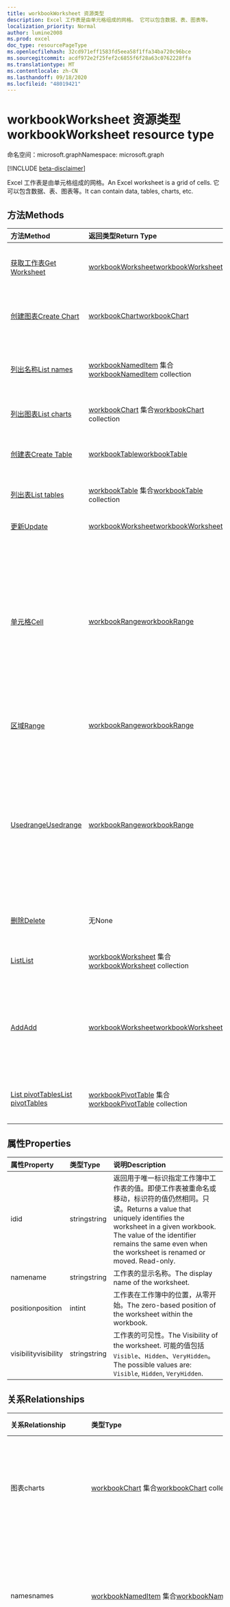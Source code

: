 ```yaml
---
title: workbookWorksheet 资源类型
description: Excel 工作表是由单元格组成的网格。 它可以包含数据、表、图表等。
localization_priority: Normal
author: lumine2008
ms.prod: excel
doc_type: resourcePageType
ms.openlocfilehash: 32cd971eff1583fd5eea58f1ffa34ba720c96bce
ms.sourcegitcommit: acdf972e2f25fef2c6855f6f28a63c0762228ffa
ms.translationtype: MT
ms.contentlocale: zh-CN
ms.lasthandoff: 09/18/2020
ms.locfileid: "48019421"
---
```

# <a name="workbookworksheet-resource-type"></a><span data-ttu-id="3be7d-104">workbookWorksheet 资源类型</span><span class="sxs-lookup"><span data-stu-id="3be7d-104">workbookWorksheet resource type</span></span>

<span data-ttu-id="3be7d-105">命名空间：microsoft.graph</span><span class="sxs-lookup"><span data-stu-id="3be7d-105">Namespace: microsoft.graph</span></span>

[!INCLUDE [beta-disclaimer](../../includes/beta-disclaimer.md)]

<span data-ttu-id="3be7d-106">Excel 工作表是由单元格组成的网格。</span><span class="sxs-lookup"><span data-stu-id="3be7d-106">An Excel worksheet is a grid of cells.</span></span> <span data-ttu-id="3be7d-107">它可以包含数据、表、图表等。</span><span class="sxs-lookup"><span data-stu-id="3be7d-107">It can contain data, tables, charts, etc.</span></span>


## <a name="methods"></a><span data-ttu-id="3be7d-108">方法</span><span class="sxs-lookup"><span data-stu-id="3be7d-108">Methods</span></span>

| <span data-ttu-id="3be7d-109">方法</span><span class="sxs-lookup"><span data-stu-id="3be7d-109">Method</span></span>           | <span data-ttu-id="3be7d-110">返回类型</span><span class="sxs-lookup"><span data-stu-id="3be7d-110">Return Type</span></span>    |<span data-ttu-id="3be7d-111">说明</span><span class="sxs-lookup"><span data-stu-id="3be7d-111">Description</span></span>|
|:---------------|:--------|:----------|
|[<span data-ttu-id="3be7d-112">获取工作表</span><span class="sxs-lookup"><span data-stu-id="3be7d-112">Get Worksheet</span></span>](../api/worksheet-get.md) | [<span data-ttu-id="3be7d-113">workbookWorksheet</span><span class="sxs-lookup"><span data-stu-id="3be7d-113">workbookWorksheet</span></span>](workbookworksheet.md) |<span data-ttu-id="3be7d-114">读取 worksheet 对象的属性和关系。</span><span class="sxs-lookup"><span data-stu-id="3be7d-114">Read properties and relationships of worksheet object.</span></span>|
|[<span data-ttu-id="3be7d-115">创建图表</span><span class="sxs-lookup"><span data-stu-id="3be7d-115">Create Chart</span></span>](../api/worksheet-post-charts.md) |[<span data-ttu-id="3be7d-116">workbookChart</span><span class="sxs-lookup"><span data-stu-id="3be7d-116">workbookChart</span></span>](workbookchart.md)| <span data-ttu-id="3be7d-117">通过发布到图表集合创建新的图表。</span><span class="sxs-lookup"><span data-stu-id="3be7d-117">Create a new Chart by posting to the charts collection.</span></span>|
|[<span data-ttu-id="3be7d-118">列出名称</span><span class="sxs-lookup"><span data-stu-id="3be7d-118">List names</span></span>](../api/worksheet-list-names.md) |<span data-ttu-id="3be7d-119">[workbookNamedItem](workbooknameditem.md) 集合</span><span class="sxs-lookup"><span data-stu-id="3be7d-119">[workbookNamedItem](workbooknameditem.md) collection</span></span>| <span data-ttu-id="3be7d-120">获取与工作表关联的命名项的集合。</span><span class="sxs-lookup"><span data-stu-id="3be7d-120">Get named item collection associated with the worksheet.</span></span>|
|[<span data-ttu-id="3be7d-121">列出图表</span><span class="sxs-lookup"><span data-stu-id="3be7d-121">List charts</span></span>](../api/worksheet-list-charts.md) |<span data-ttu-id="3be7d-122">[workbookChart](workbookchart.md) 集合</span><span class="sxs-lookup"><span data-stu-id="3be7d-122">[workbookChart](workbookchart.md) collection</span></span>| <span data-ttu-id="3be7d-123">获取 Chart 对象集合。</span><span class="sxs-lookup"><span data-stu-id="3be7d-123">Get a Chart object collection.</span></span>|
|[<span data-ttu-id="3be7d-124">创建表</span><span class="sxs-lookup"><span data-stu-id="3be7d-124">Create Table</span></span>](../api/worksheet-post-tables.md) |[<span data-ttu-id="3be7d-125">workbookTable</span><span class="sxs-lookup"><span data-stu-id="3be7d-125">workbookTable</span></span>](workbooktable.md)| <span data-ttu-id="3be7d-126">通过发布到表集合创建新表。</span><span class="sxs-lookup"><span data-stu-id="3be7d-126">Create a new Table by posting to the tables collection.</span></span>|
|[<span data-ttu-id="3be7d-127">列出表</span><span class="sxs-lookup"><span data-stu-id="3be7d-127">List tables</span></span>](../api/worksheet-list-tables.md) |<span data-ttu-id="3be7d-128">[workbookTable](workbooktable.md) 集合</span><span class="sxs-lookup"><span data-stu-id="3be7d-128">[workbookTable](workbooktable.md) collection</span></span>| <span data-ttu-id="3be7d-129">获取 Table 对象集合。</span><span class="sxs-lookup"><span data-stu-id="3be7d-129">Get a Table object collection.</span></span>|
|[<span data-ttu-id="3be7d-130">更新</span><span class="sxs-lookup"><span data-stu-id="3be7d-130">Update</span></span>](../api/worksheet-update.md) | [<span data-ttu-id="3be7d-131">workbookWorksheet</span><span class="sxs-lookup"><span data-stu-id="3be7d-131">workbookWorksheet</span></span>](workbookworksheet.md)   |<span data-ttu-id="3be7d-132">更新 Worksheet 对象。</span><span class="sxs-lookup"><span data-stu-id="3be7d-132">Update Worksheet object.</span></span> |
|[<span data-ttu-id="3be7d-133">单元格</span><span class="sxs-lookup"><span data-stu-id="3be7d-133">Cell</span></span>](../api/worksheet-cell.md)|[<span data-ttu-id="3be7d-134">workbookRange</span><span class="sxs-lookup"><span data-stu-id="3be7d-134">workbookRange</span></span>](workbookrange.md)|<span data-ttu-id="3be7d-p103">根据行和列编号获取包含单个单元格的 range 对象。单元格可以位于父区域外部，只要其保持在工作表网格内即可。</span><span class="sxs-lookup"><span data-stu-id="3be7d-p103">Gets the range object containing the single cell based on row and column numbers. The cell can be outside the bounds of its parent range, so long as it's stays within the worksheet grid.</span></span>|
|[<span data-ttu-id="3be7d-137">区域</span><span class="sxs-lookup"><span data-stu-id="3be7d-137">Range</span></span>](../api/worksheet-range.md)|[<span data-ttu-id="3be7d-138">workbookRange</span><span class="sxs-lookup"><span data-stu-id="3be7d-138">workbookRange</span></span>](workbookrange.md)|<span data-ttu-id="3be7d-139">获取地址或名称指定的 range 对象。</span><span class="sxs-lookup"><span data-stu-id="3be7d-139">Gets the range object specified by the address or name.</span></span>|
|[<span data-ttu-id="3be7d-140">Usedrange</span><span class="sxs-lookup"><span data-stu-id="3be7d-140">Usedrange</span></span>](../api/worksheet-usedrange.md)|[<span data-ttu-id="3be7d-141">workbookRange</span><span class="sxs-lookup"><span data-stu-id="3be7d-141">workbookRange</span></span>](workbookrange.md)|<span data-ttu-id="3be7d-p104">使用的区域是包含分配了值或格式化的任何单元格的最小区域。如果工作表为空，此函数将返回左上角的单元格。</span><span class="sxs-lookup"><span data-stu-id="3be7d-p104">The used range is the smallest range that encompasses any cells that have a value or formatting assigned to them. If the worksheet is blank, this function will return the top left cell.</span></span>|
|[<span data-ttu-id="3be7d-144">删除</span><span class="sxs-lookup"><span data-stu-id="3be7d-144">Delete</span></span>](../api/worksheet-delete.md)|<span data-ttu-id="3be7d-145">无</span><span class="sxs-lookup"><span data-stu-id="3be7d-145">None</span></span>|<span data-ttu-id="3be7d-146">从工作簿中删除工作表。</span><span class="sxs-lookup"><span data-stu-id="3be7d-146">Deletes the worksheet from the workbook.</span></span>|
|[<span data-ttu-id="3be7d-147">List</span><span class="sxs-lookup"><span data-stu-id="3be7d-147">List</span></span>](../api/worksheet-list.md) | <span data-ttu-id="3be7d-148">[workbookWorksheet](workbookworksheet.md) 集合</span><span class="sxs-lookup"><span data-stu-id="3be7d-148">[workbookWorksheet](workbookworksheet.md) collection</span></span> |<span data-ttu-id="3be7d-149">获取 worksheet 对象集合。</span><span class="sxs-lookup"><span data-stu-id="3be7d-149">Get worksheet object collection.</span></span> |
|[<span data-ttu-id="3be7d-150">Add</span><span class="sxs-lookup"><span data-stu-id="3be7d-150">Add</span></span>](../api/worksheetcollection-add.md)|[<span data-ttu-id="3be7d-151">workbookWorksheet</span><span class="sxs-lookup"><span data-stu-id="3be7d-151">workbookWorksheet</span></span>](workbookworksheet.md)|<span data-ttu-id="3be7d-p105">向工作簿添加新工作表。将工作表添加到现有工作表的末尾。</span><span class="sxs-lookup"><span data-stu-id="3be7d-p105">Adds a new worksheet to the workbook. The worksheet will be added at the end of existing worksheets.</span></span> |
|[<span data-ttu-id="3be7d-154">List pivotTables</span><span class="sxs-lookup"><span data-stu-id="3be7d-154">List pivotTables</span></span>](../api/workbookworksheet-list-pivottables.md) |<span data-ttu-id="3be7d-155">[workbookPivotTable](workbookpivottable.md) 集合</span><span class="sxs-lookup"><span data-stu-id="3be7d-155">[workbookPivotTable](workbookpivottable.md) collection</span></span>| <span data-ttu-id="3be7d-156">获取一组 workbookPivotTable 对象。</span><span class="sxs-lookup"><span data-stu-id="3be7d-156">Get a workbookPivotTable object collection.</span></span>|

## <a name="properties"></a><span data-ttu-id="3be7d-157">属性</span><span class="sxs-lookup"><span data-stu-id="3be7d-157">Properties</span></span>
| <span data-ttu-id="3be7d-158">属性</span><span class="sxs-lookup"><span data-stu-id="3be7d-158">Property</span></span>     | <span data-ttu-id="3be7d-159">类型</span><span class="sxs-lookup"><span data-stu-id="3be7d-159">Type</span></span>   |<span data-ttu-id="3be7d-160">说明</span><span class="sxs-lookup"><span data-stu-id="3be7d-160">Description</span></span>|
|:---------------|:--------|:----------|
|<span data-ttu-id="3be7d-161">id</span><span class="sxs-lookup"><span data-stu-id="3be7d-161">id</span></span>|<span data-ttu-id="3be7d-162">string</span><span class="sxs-lookup"><span data-stu-id="3be7d-162">string</span></span>|<span data-ttu-id="3be7d-p106">返回用于唯一标识指定工作簿中工作表的值。即使工作表被重命名或移动，标识符的值仍然相同。只读。</span><span class="sxs-lookup"><span data-stu-id="3be7d-p106">Returns a value that uniquely identifies the worksheet in a given workbook. The value of the identifier remains the same even when the worksheet is renamed or moved. Read-only.</span></span>|
|<span data-ttu-id="3be7d-166">name</span><span class="sxs-lookup"><span data-stu-id="3be7d-166">name</span></span>|<span data-ttu-id="3be7d-167">string</span><span class="sxs-lookup"><span data-stu-id="3be7d-167">string</span></span>|<span data-ttu-id="3be7d-168">工作表的显示名称。</span><span class="sxs-lookup"><span data-stu-id="3be7d-168">The display name of the worksheet.</span></span>|
|<span data-ttu-id="3be7d-169">position</span><span class="sxs-lookup"><span data-stu-id="3be7d-169">position</span></span>|<span data-ttu-id="3be7d-170">int</span><span class="sxs-lookup"><span data-stu-id="3be7d-170">int</span></span>|<span data-ttu-id="3be7d-171">工作表在工作簿中的位置，从零开始。</span><span class="sxs-lookup"><span data-stu-id="3be7d-171">The zero-based position of the worksheet within the workbook.</span></span>|
|<span data-ttu-id="3be7d-172">visibility</span><span class="sxs-lookup"><span data-stu-id="3be7d-172">visibility</span></span>|<span data-ttu-id="3be7d-173">string</span><span class="sxs-lookup"><span data-stu-id="3be7d-173">string</span></span>|<span data-ttu-id="3be7d-174">工作表的可见性。</span><span class="sxs-lookup"><span data-stu-id="3be7d-174">The Visibility of the worksheet.</span></span> <span data-ttu-id="3be7d-175">可能的值包括 `Visible`、`Hidden`、`VeryHidden`。</span><span class="sxs-lookup"><span data-stu-id="3be7d-175">The possible values are: `Visible`, `Hidden`, `VeryHidden`.</span></span>|

## <a name="relationships"></a><span data-ttu-id="3be7d-176">关系</span><span class="sxs-lookup"><span data-stu-id="3be7d-176">Relationships</span></span>
| <span data-ttu-id="3be7d-177">关系</span><span class="sxs-lookup"><span data-stu-id="3be7d-177">Relationship</span></span> | <span data-ttu-id="3be7d-178">类型</span><span class="sxs-lookup"><span data-stu-id="3be7d-178">Type</span></span>   |<span data-ttu-id="3be7d-179">说明</span><span class="sxs-lookup"><span data-stu-id="3be7d-179">Description</span></span>|
|:---------------|:--------|:----------|
|<span data-ttu-id="3be7d-180">图表</span><span class="sxs-lookup"><span data-stu-id="3be7d-180">charts</span></span>|<span data-ttu-id="3be7d-181">[workbookChart](workbookchart.md) 集合</span><span class="sxs-lookup"><span data-stu-id="3be7d-181">[workbookChart](workbookchart.md) collection</span></span>|<span data-ttu-id="3be7d-182">返回属于工作表的图表的集合。</span><span class="sxs-lookup"><span data-stu-id="3be7d-182">Returns collection of charts that are part of the worksheet.</span></span> <span data-ttu-id="3be7d-183">只读。</span><span class="sxs-lookup"><span data-stu-id="3be7d-183">Read-only.</span></span>|
|<span data-ttu-id="3be7d-184">names</span><span class="sxs-lookup"><span data-stu-id="3be7d-184">names</span></span>|<span data-ttu-id="3be7d-185">[workbookNamedItem](workbooknameditem.md) 集合</span><span class="sxs-lookup"><span data-stu-id="3be7d-185">[workbookNamedItem](workbooknameditem.md) collection</span></span>|<span data-ttu-id="3be7d-186">返回与该工作表关联的名称集合。</span><span class="sxs-lookup"><span data-stu-id="3be7d-186">Returns collection of names that are associated with the worksheet.</span></span> <span data-ttu-id="3be7d-187">只读。</span><span class="sxs-lookup"><span data-stu-id="3be7d-187">Read-only.</span></span>|
|<span data-ttu-id="3be7d-188">pivotTables</span><span class="sxs-lookup"><span data-stu-id="3be7d-188">pivotTables</span></span>|<span data-ttu-id="3be7d-189">[workbookPivotTable](workbookpivottable.md) 集合</span><span class="sxs-lookup"><span data-stu-id="3be7d-189">[workbookPivotTable](workbookpivottable.md) collection</span></span>| <span data-ttu-id="3be7d-190">一组属于工作表的数据透视表对象。</span><span class="sxs-lookup"><span data-stu-id="3be7d-190">Collection of PivotTables that are part of the worksheet.</span></span> |
|<span data-ttu-id="3be7d-191">保护</span><span class="sxs-lookup"><span data-stu-id="3be7d-191">protection</span></span>|[<span data-ttu-id="3be7d-192">workbookWorksheetProtection</span><span class="sxs-lookup"><span data-stu-id="3be7d-192">workbookWorksheetProtection</span></span>](workbookworksheetprotection.md)|<span data-ttu-id="3be7d-p110">返回表工作表的工作表保护对象。只读。</span><span class="sxs-lookup"><span data-stu-id="3be7d-p110">Returns sheet protection object for a worksheet. Read-only.</span></span>|
|<span data-ttu-id="3be7d-195">表格</span><span class="sxs-lookup"><span data-stu-id="3be7d-195">tables</span></span>|<span data-ttu-id="3be7d-196">[workbookTable](workbooktable.md) 集合</span><span class="sxs-lookup"><span data-stu-id="3be7d-196">[workbookTable](workbooktable.md) collection</span></span>|<span data-ttu-id="3be7d-197">属于工作表的表的集合。</span><span class="sxs-lookup"><span data-stu-id="3be7d-197">Collection of tables that are part of the worksheet.</span></span> <span data-ttu-id="3be7d-198">只读。</span><span class="sxs-lookup"><span data-stu-id="3be7d-198">Read-only.</span></span>|

## <a name="json-representation"></a><span data-ttu-id="3be7d-199">JSON 表示形式</span><span class="sxs-lookup"><span data-stu-id="3be7d-199">JSON representation</span></span>

<span data-ttu-id="3be7d-200">下面是资源的 JSON 表示形式。</span><span class="sxs-lookup"><span data-stu-id="3be7d-200">Here is a JSON representation of the resource.</span></span>

<!-- {
  "blockType": "resource",
  "optionalProperties": [],
  "keyProperty": "id",
  "baseType": "microsoft.graph.entity",
  "@odata.type": "microsoft.graph.workbookWorksheet"
}-->

```json
{
  "id": "string",
  "name": "string",
  "position": 1024,
  "visibility": "string"
}

```

<!-- uuid: 8fcb5dbc-d5aa-4681-8e31-b001d5168d79
2015-10-25 14:57:30 UTC -->
<!--
{
  "type": "#page.annotation",
  "description": "Worksheet resource",
  "keywords": "",
  "section": "documentation",
  "tocPath": "",
  "suppressions": []
}
-->


